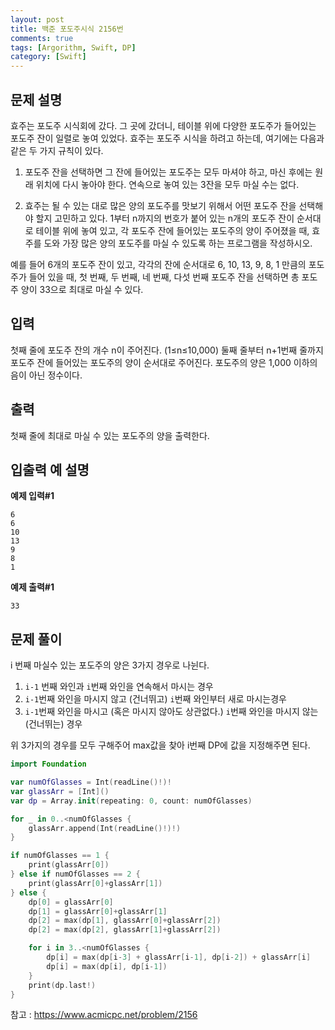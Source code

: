 ```yaml
---
layout: post
title: 백준 포도주시식 2156번
comments: true
tags: [Argorithm, Swift, DP]
category: [Swift]
---
```


## 문제 설명

효주는 포도주 시식회에 갔다. 그 곳에 갔더니, 테이블 위에 다양한 포도주가 들어있는 포도주 잔이 일렬로 놓여 있었다. 효주는 포도주 시식을 하려고 하는데, 여기에는 다음과 같은 두 가지 규칙이 있다.

1. 포도주 잔을 선택하면 그 잔에 들어있는 포도주는 모두 마셔야 하고, 마신 후에는 원래 위치에 다시 놓아야 한다.
연속으로 놓여 있는 3잔을 모두 마실 수는 없다.

2. 효주는 될 수 있는 대로 많은 양의 포도주를 맛보기 위해서 어떤 포도주 잔을 선택해야 할지 고민하고 있다. 1부터 n까지의 번호가 붙어 있는 n개의 포도주 잔이 순서대로 테이블 위에 놓여 있고, 각 포도주 잔에 들어있는 포도주의 양이 주어졌을 때, 효주를 도와 가장 많은 양의 포도주를 마실 수 있도록 하는 프로그램을 작성하시오. 

예를 들어 6개의 포도주 잔이 있고, 각각의 잔에 순서대로 6, 10, 13, 9, 8, 1 만큼의 포도주가 들어 있을 때, 첫 번째, 두 번째, 네 번째, 다섯 번째 포도주 잔을 선택하면 총 포도주 양이 33으로 최대로 마실 수 있다.

## 입력

첫째 줄에 포도주 잔의 개수 n이 주어진다. (1≤n≤10,000) 둘째 줄부터 n+1번째 줄까지 포도주 잔에 들어있는 포도주의 양이 순서대로 주어진다. 포도주의 양은 1,000 이하의 음이 아닌 정수이다.

## 출력

첫째 줄에 최대로 마실 수 있는 포도주의 양을 출력한다.


## 입출력 예 설명

**예제 입력#1**

```
6
6
10
13
9
8
1
```
**예제 출력#1**

```
33
```

## 문제 풀이

i 번째 마실수 있는 포도주의 양은 3가지 경우로 나뉜다.
1.  `i-1` 번째 와인과 `i`번째 와인을 연속해서 마시는 경우
2. `i-1`번째 와인을 마시지 않고 (건너뛰고) `i`번째 와인부터 새로 마시는경우
3. `i-1`번째 와인을 마시고 (혹은 마시지 않아도 상관없다.) `i`번째 와인을 마시지 않는(건너뛰는) 경우

위 3가지의 경우를 모두 구해주어 max값을 찾아 i번째 DP에 값을 지정해주면 된다.


```swift
import Foundation

var numOfGlasses = Int(readLine()!)!
var glassArr = [Int]()
var dp = Array.init(repeating: 0, count: numOfGlasses)

for _ in 0..<numOfGlasses {
    glassArr.append(Int(readLine()!)!)
}

if numOfGlasses == 1 {
    print(glassArr[0])
} else if numOfGlasses == 2 {
    print(glassArr[0]+glassArr[1])
} else {
    dp[0] = glassArr[0]
    dp[1] = glassArr[0]+glassArr[1]
    dp[2] = max(dp[1], glassArr[0]+glassArr[2])
    dp[2] = max(dp[2], glassArr[1]+glassArr[2])

    for i in 3..<numOfGlasses {
        dp[i] = max(dp[i-3] + glassArr[i-1], dp[i-2]) + glassArr[i]
        dp[i] = max(dp[i], dp[i-1])
    }
    print(dp.last!)
}

```


참고 : <https://www.acmicpc.net/problem/2156>